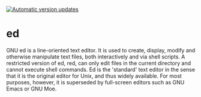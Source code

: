 [![Automatic version updates](https://github.com/zopencommunity/edport/actions/workflows/bump.yml/badge.svg)](https://github.com/zopencommunity/edport/actions/workflows/bump.yml)

# ed

GNU ed is a line-oriented text editor. It is used to create, display, modify and otherwise manipulate text files, both interactively and via shell scripts. A restricted version of ed, red, can only edit files in the current directory and cannot execute shell commands. Ed is the 'standard' text editor in the sense that it is the original editor for Unix, and thus widely available. For most purposes, however, it is superseded by full-screen editors such as GNU Emacs or GNU Moe.
